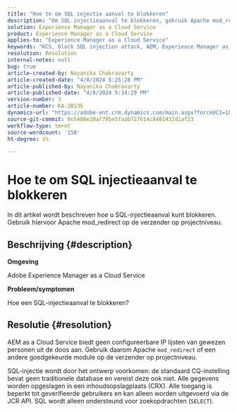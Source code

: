 ```yaml
---
title: "Hoe te om SQL injectie aanval te blokkeren"
description: "Om SQL injectieaanval te blokkeren, gebruik Apache mod_redirect op de verzender op projectniveau."
solution: Experience Manager as a Cloud Service
product: Experience Manager as a Cloud Service
applies-to: "Experience Manager as a Cloud Service"
keywords: "KCS, block SQL injection attack, AEM, Experience Manager as a cloud service"
resolution: Resolution
internal-notes: null
bug: true
article-created-by: Nayanika Chakravarty
article-created-date: "4/8/2024 5:25:28 PM"
article-published-by: Nayanika Chakravarty
article-published-date: "4/8/2024 5:34:29 PM"
version-number: 3
article-number: KA-20135
dynamics-url: "https://adobe-ent.crm.dynamics.com/main.aspx?forceUCI=1&pagetype=entityrecord&etn=knowledgearticle&id=5c07fdf9-ccf5-ee11-a1fe-6045bd006295"
source-git-commit: 0c6480e20af795e5faab727614c8481432d1af23
workflow-type: tm+mt
source-wordcount: '158'
ht-degree: 1%

---
```


# Hoe te om SQL injectieaanval te blokkeren


In dit artikel wordt beschreven hoe u SQL-injectieaanval kunt blokkeren. Gebruik hiervoor Apache mod_redirect op de verzender op projectniveau.

## Beschrijving {#description}


<b>Omgeving</b>

Adobe Experience Manager as a Cloud Service

<b>Probleem/symptomen</b>

Hoe een SQL-injectieaanval te blokkeren?


## Resolutie {#resolution}


AEM as a Cloud Service biedt geen configureerbare IP lijsten van gewezen personen uit de doos aan. Gebruik daarom Apache `mod_redirect` of een andere goedgekeurde module op de verzender op projectniveau.

SQL-injectie wordt door het ontwerp voorkomen: de standaard CQ-instelling bevat geen traditionele database en vereist deze ook niet. Alle gegevens worden opgeslagen in een inhoudsopslagplaats (CRX). Alle toegang is beperkt tot geverifieerde gebruikers en kan alleen worden uitgevoerd via de JCR API. SQL wordt alleen ondersteund voor zoekopdrachten (`SELECT`).
